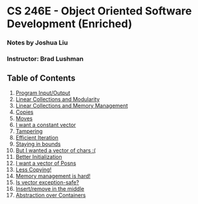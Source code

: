 CS 246E - Object Oriented Software Development (Enriched)
===================================
### Notes by Joshua Liu

### Instructor: Brad Lushman

## Table of Contents

1. [Program Input/Output](1.md)
2. [Linear Collections and Modularity](2.md)
3. [Linear Collections and Memory Management](3.md)
4. [Copies](4.md)
5. [Moves](5.md)
6. [I want a constant vector](6.md)
7. [Tampering](7.md)
8. [Efficient Iteration](8.md)
9. [Staying in bounds](9.md)
10. [But I wanted a vector of chars :(](10.md)
11. [Better Initialization](11.md)
12. [I want a vector of Posns](12.md)
13. [Less Copying!](13.md)
14. [Memory management is hard!](14.md)	
15. [Is vector exception-safe?](15.md)
16. [Insert/remove in the middle](16.md)
17. [Abstraction over Containers](17.md)